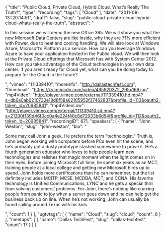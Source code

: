 {
  "title": "Public Cloud, Private Cloud, Hybrid Cloud, What’s Really The Truth?",
  "type": "recording",
  "tags": [
    "Cloud"
  ],
  "date": "2011-08-13T20:14:51",
  "draft": false,
  "slug": "public-cloud-private-cloud-hybrid-cloud-whats-really-the-truth",
  "abstract": "<p>In this session we will demo the new Office 365. We will show you what the new Microsoft Data Centers are like Inside, why they are 71% more efficient with Power, due to heat and cooling handling. We will also look at Windows Azure, Microsoft&rsquo;s Platform as a service. How can you leverage Windows Azure to have your application hosted in the Public cloud. We will then look at the Private Cloud offerings that Microsoft has with System Center 2012. How can you take advantage of the Cloud technologies in your own data center. If you aren&rsquo;t ready for Cloud yet, what can you be doing today to prepare for the Cloud in the future?</p>",
  "vimeo": "111339410",
  "moreinfo": "http://dallastechfest.com",
  "thumbnail": "https://i.vimeocdn.com/video/495920372_295x166.jpg",
  "mp4Video": "http://player.vimeo.com/external/111339410.hd.mp4?s=db6a0ab6210733e18d8f58a02105952f37462837&profile_id=113&oauth2_token_id=20985841",
  "mp4VideoLow": "http://player.vimeo.com/external/111339410.sd.mp4?s=21200f139d46f0cc0a4e224f40c8d72033b6d54f&profile_id=112&oauth2_token_id=20985841",
  "recordingID": 671,
  "speakers": [
    {
      "name": "John Weston",
      "slug": "john-weston",
      "bio": "<p>Some may call John a geek. He prefers the term \"technologist.\" Truth is, John began working with computers before PCs even hit the scene, and he&rsquo;s probably got a dusty prototype stashed somewhere to prove it. He&rsquo;s a fourth generation educator who loves to help people learn new technologies and relishes that magic moment when the light comes on in their eyes. Before joining Microsoft full time, he spent six years as an MCT, training people at a local college and getting new Microsoft hires up to speed. John holds more certifications than he can remember, but the list definitely includes MCITP, MCSE, MCDBA, MCT, and CCNA. His favorite technology is Unified Communications, LYNC and he gets a special thrill from solving customers&rsquo; problems. For John, there&rsquo;s nothing like coaxing people from panic to joy when a server goes down and he can help get the business back up on line. When he&rsquo;s not working, John can usually be found sailing around Texas with his kids.</p>",
      "count": 1
    }
  ],
  "ugtvtags": [
    {
      "name": "Cloud",
      "slug": "cloud",
      "count": 8
    }
  ],
  "meetups": [
    {
      "name": "Dallas TechFest",
      "slug": "dallas-techfest",
      "count": 17
    }
  ]
}